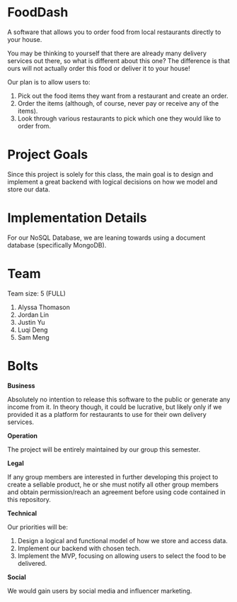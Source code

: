 # FoodDash

A software that allows you to order food from local restaurants directly to your house. 

You may be thinking to yourself that there are already many delivery services out there, so what is different about this one? The difference is that ours will not actually order this food or deliver it to your house!

Our plan is to allow users to:
1. Pick out the food items they want from a restaurant and create an order. 
2. Order the items (although, of course, never pay or receive any of the items).
3. Look through various restaurants to pick which one they would like to order from.

# Project Goals
Since this project is solely for this class, the main goal is to design and implement a great backend with logical decisions on how we model and store our data.

# Implementation Details
For our NoSQL Database, we are leaning towards using a document database (specifically MongoDB). 

# Team
Team size: 5 (FULL)
1. Alyssa Thomason
2. Jordan Lin
3. Justin Yu
4. Luqi Deng
5. Sam Meng

# Bolts
**Business**

Absolutely no intention to release this software to the public or generate any income from it. In theory though, it could be lucrative, but likely only if we provided it as a platform for restaurants to use for their own delivery services. 

**Operation**

The project will be entirely maintained by our group this semester. 

**Legal**

If any group members are interested in further developing this project to create a sellable product, he or she must notify all other group members and obtain permission/reach an agreement before using code contained in this repository.

**Technical**

Our priorities will be:
1. Design a logical and functional model of how we store and access data.
2. Implement our backend with chosen tech. 
3. Implement the MVP, focusing on allowing users to select the food to be delivered. 

**Social**

We would gain users by social media and influencer marketing.
